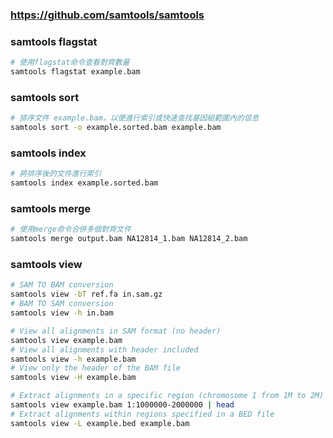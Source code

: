 ### https://github.com/samtools/samtools
### samtools flagstat
```bash
# 使用flagstat命令查看對齊數量
samtools flagstat example.bam
```
### samtools sort
```bash
# 排序文件 example.bam，以便進行索引或快速查找基因組範圍內的信息
samtools sort -o example.sorted.bam example.bam
```
### samtools index
```bash
# 將排序後的文件進行索引
samtools index example.sorted.bam
```
### samtools merge
```bash
# 使用merge命令合併多個對齊文件
samtools merge output.bam NA12814_1.bam NA12814_2.bam
```
### samtools view
```bash
# SAM TO BAM conversion
samtools view -bT ref.fa in.sam.gz
# BAM TO SAM conversion
samtools view -h in.bam

# View all alignments in SAM format (no header)
samtools view example.bam
# View all alignments with header included
samtools view -h example.bam
# View only the header of the BAM file
samtools view -H example.bam

# Extract alignments in a specific region (chromosome 1 from 1M to 2M)
samtools view example.bam 1:1000000-2000000 | head
# Extract alignments within regions specified in a BED file
samtools view -L example.bed example.bam
```

